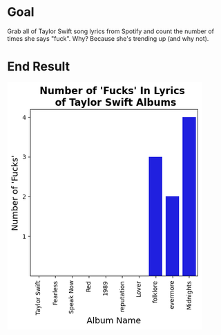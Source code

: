 # Goal
Grab all of Taylor Swift song lyrics from Spotify and count the number of times she says "fuck". Why? Because she's trending up (and why not).

# End Result
![Taylor Swift F Lyric Chart](number_of_fucks_graph.png?raw=true "Taylor Swift F Lyric Chart")